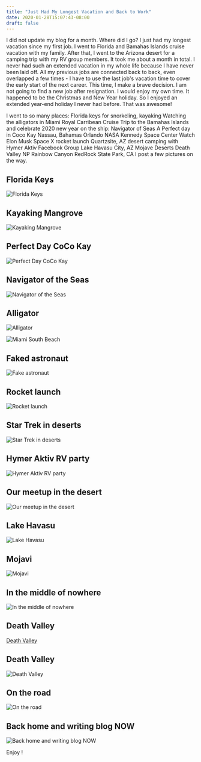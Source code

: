 ```yaml
---
title: "Just Had My Longest Vacation and Back to Work"
date: 2020-01-28T15:07:43-08:00
draft: false
---
```


I did not update my blog for a month. Where did I go? I just had my longest vacation since my first job. I went to Florida and Bamahas Islands cruise vacation with my family. After that, I went to the Arizona desert for a camping trip with my RV group members. It took me about a month in total. I never had such an extended vacation in my whole life because I have never been laid off. All my previous jobs are connected back to back, even overlapped a few times - I have to use the last job's vacation time to cover the early start of the next career. This time, I make a brave decision. I am not going to find a new job after resignation. I would enjoy my own time. It happened to be the Christmas and New Year holiday. So I enjoyed an extended year-end holiday I never had before.  That was awesome!

I went to so many places:
Florida keys for snorkeling, kayaking
Watching the alligators in Miami
Royal Carribean Cruise Trip to the Bamahas Islands and celebrate 2020 new year on the ship: Navigator of Seas
A Perfect day in Coco Kay
Nassau, Bahamas
Orlando NASA Kennedy Space Center
Watch Elon Musk Space X rocket launch
Quartzsite, AZ desert camping with Hymer Aktiv Facebook Group 
Lake Havasu City, AZ
Mojave Deserts
Death Valley NP
Rainbow Canyon
RedRock State Park, CA
I post a few pictures on the way. 
## Florida Keys

![Florida Keys](https://lh3.googleusercontent.com/NQF5uICUKOZFSvVCgKZH4gdrPHqls4bZUddZdzQqY80lUwydUKW15FjD6Gfi5uf6dyzvsSyZFBVfl-M1ZrCY_82ZxVE_apkedCxCFJe7TE_vWP1WO65e_kAINHU73mavGxpR-jFh8z8fzLG1AV3no3ERnn1Rv0eVQTnZyWaDkS1Jya3w8uD-wHkuzAZ5D6tE2Ww6wS7W3ivJ1aXkqfsQ_NhpNhLvrLI5WrOvaj8CFvva3ZB9Udq7dFBd4DE835xlJyMq7uGsP9JDpnEmFZmq0Bmi36Jy9uu30kXunVKE1v0Qi7Q5DvRU75DMwdSX9JbcdNfKibKDg6Lnb6C0mCeaBE3x9FrfTkhjHsGba2FwSxYARJfyFAlYarX7hlhnZZQJWtDGiyD0TkO28b9yV5PnaZXWdrZ8CywlD1hK2z1sDt7Y2cy5iMYfyJqVoIV1ZbFBSaL37yj1BOEt1Y-Ih18I_9gHlZcWdq4_h7Htw64oFibFQsnLmn7Uam6XuyfTy75zkziXu9TlnDTst4jxp5I2ON2XsjFOZ4KeMl2qQuMv1RbAl-_-lC9pY2IjNK76s6xJBXvTPPURXcnNur2BS9D3j-bUwWPBCXmYMvcg0uRmrYcjUOwMEy_yZ4TsaSMyiRDXfVQ4muDX1o-rRQD_MW_-twlVqm-zvh-2V-dgNfIQSVJt8qclgK_6yX2G=w2889-h1624-no)
## Kayaking Mangrove 
![Kayaking Mangrove](https://lh3.googleusercontent.com/-cEiM05PMcXFEMh8dLtHdCuzA9ua58BmmKtqxw_LxqjlHC96d261wyXgvQQGDrQkRssNX7x_HgE0np4NeVvvUansCxT_2DI0GBHx5FkoJ0ORDJEGYR5sGdaHKbH2ortPDqjl2k20NNlZng4dQerfVOX5lM7qQmi3MqoD0nSGjiFO0zt7tr2n6vMHI42WWqKYXqCUN41vibwjjaXkJsEueRl408-j9t_TYu__WUvoyCEVuR6FJFUVGvrLvRJUsevua57Wl68s4kIW5k1aAN2DCdM-GjDSZZM_aZz2QCx5LgSnnb0jmfMpJiGJZkpFLHmZVgh0DtkAjFpfx1r4WT5z-37LrJYl7q_vRNXvsv2ESwPLRiPgK1dy4-J0C1R_fM4sQFHB5iDHSPSbnVKIwnPipc0MsJY5H5-dSWBeICcnSF0mWbSyjWQnh_SQ4z7rJz0Gc42wGbVx3qP4Jf-UVFgwKt-bZMRxwCNqRPBN35AA2bWYM-ECWvzwqDq_HUr9OrdS6YQZ4exZgLvRdPbys7cCLuPwRmHbIkhtBGR52ylX2W4DHsG58YyQ9zo6L8568Nou5nyl-SM5_fcEmXEohVHGCdOqmc66XfyTUIKupJlzGko7m01qVB6v9N7o247zodICsxMLKLPj83kealVf_LAn_NPqIYwksWwbJoRUsnMrSh7KW_pwnNMkaeti=w2889-h1626-no)
## Perfect Day CoCo Kay

![Perfect Day CoCo Kay](https://lh3.googleusercontent.com/x45UQFTHL1Iw3yq73CClWXOxDbeFu3_EOILeRactSwNH7JFiiBRu1yJDJjd2z9UFk_elMF-e2PY0TReOexR27J2-09hg-kYtC1yNuhOq_yMrgcTm0VsXiprNmWve0Pj6BoqSCK6DRCjGmq2Kwgu6FXvbTOhk4ddxduUNB9V26xzKJclj9_46rTzOBEs0njvaltMF6bYpJoHmhShKAOGGGvwkvJNp3FtL9GWfpvSAgzXUbnTHqcFOL18autWv1TkwU_prHkQBoTg_0QSYH-Wymof7A-_1SsfuKo4EFZlhTHK_s2LqdVrI8YAbydNQnWeor9moulsJaUWc-WPma3XEbVP9Ra-q7iU2TYt1S5TB0Z6sIVpHcJwgqcxSsI_aKGq9BNCTTW5iStFW7JA_XD_sc63BNov38oboM0K_63NcFb7fGT-IBFPcNFGKyp7Sw3RyAlz4PHu3pPkvUtaIyiLbySo8g6qNLNDOJqK0hf4ooSRZ6gNRvlBMZXaYGN5IKzA-BWF4Hqp1zQ32m457dtyYHHm-0w_DdwK5yRPY2veJCVE2eQKZ-qKnxWT61Prh_mpk13qzTfUTFaY2N15nYJgTExrXufb1Zbjjty8MQg6sPosM29FkCWsArWy0QbIqG0NniVIjR65N6UPRIirgd9AkHSC9yJRFPKwLRIasm5tnmkr720ZqXWUhYNqE=w2889-h1626-no)

## Navigator of the Seas

![Navigator of the Seas](https://lh3.googleusercontent.com/s8r_nf2fzdeyoT1SfwcZzomTQzMTXlXvx6PaJJ85ubsLsqi4YH1Ctw3bDPpgtwuw2V1j76IfaFNlG5E7a-pk4UfT_0gpeKChLq-S4a5io_n58w48N9nVWg8l_qv8MOGp1baTkVXlylJcv9UE5xdZwOqQS-om1WTAdVd1cuEmpHMDwu2vMzpnOw5ca77cBxrA5Z9qoebzXvbFe9i0Y10jWJm2itBYeHZDDQ-YtBmiYTFUnpH0xL0wKttKdZEvirzmdB7ItgQ6S3N8PraV-DHrgTos4RB53cz4Tyo3xm2Bl4fAHtkKgAC6mrJ-vV5T_iNl6HZwVJqkIETV8PRV9keTNethTKkIkBLisDWU1DR83JdhFFHSCCysXok_tF4wKybxGNdgX3cTjcmB5JPrbmYPqnsJrUpi-ebt9kOzAj1SAmGKZFtk_c-OoQSFquaTGoCla08vdVQmqYK0AHY0ehMrQeghRUrhHgTI1jVpcxOPVSyr2qNZrr5UskaMeS9j-UYad_6ytA9fO5zt63lw1-dAAwhj-5q703KOC8604Cb54iV8WocYsy8aAJkI8bDOnQHvobZxCKbAAlxxnNVK07bEjVNtBEEXS2PeRIQ52xsWoAiOIyp72D9i07fuZCzNgUDaVxQgT1EpvSjV70w9eAMwKJwhkvlWf_hxg9Fa8e3pDDRtecw1BeV0Ba9Ny0GRmNJ2GZBUMBVgAY2dOQyhr2zM1bWYmoHj4pXyGkhUC5zIoBPcqF2kOA=w2889-h1626-no)

## Alligator

![Alligator](https://lh3.googleusercontent.com/nu8_3I8sOsvkWGSRURM93iPzId_A8pgpWmyNofElF2xwnQd8_1u3L083AbEA_HqhF7QemqodmRjtTUjytYFYze2iKeux-sjzuSbIiUC7tRqgh1-iEg8m7cct-I4Vq-iXVucHPzMhHOasliXK1sSOw4S4lQy4X5dagcpBMmG3_7GIAXrEbZvg9pFxy6qOuLyn-E9zWY36S12MFWN6lWTw7L5Mw13diYg-svSyAs34ZhL-FaR8PEiSsfUc-oaCGcl2JXcscNDGIwwuylBnXdVYk8sVkDN_087EOS81CjgaCaYZs24L1S56-k9-tW7wyrsBao861bNzODcXcrabg90MAcGcOZk1fHF0IqznacpwK8W2eyIb8jUcqRj7G3BSHKFl7FLMaJrGCzcKWR0IHFnSCK61KUYcuTzWupmL89dWLKJZGHY8AQFZA2EpKQ9Orun91IVgAD8pR6NzFgg82tiUsqC_LnFYXhRsEyLuvmPTB_QsqeNnT2BeHQRx1uCHGh0eUClO6ewMbjExE7nVDepbnn36-D9EV2UvBmW92p87Hjk7o_geLXY6JK3fS1vw9ax46NEtLHCdJ-7aKZG2pzf_95XKmmENU6mj3HbL30hCeBpxnEWpSoqHVWk7EJDs5WVZ-AqwVyKajbtD1KYF0WjsdL4a30Lxl-avqjD2S8TYGd7e__eWO-109SMC54QkAhMq-s5TyZFiFjSa8zK0RKQc4vjXoV__xNo5aFgR1pjymlTEId-43Q=w2889-h1626-no)

![Miami South Beach](https://lh3.googleusercontent.com/Kqj52GEvSOYObgyQ3Q74KVxsPU-Ndbf4bo2-eH0FlKiSh76lLCE9f0uXKBYiE--bCO8Blnot7gOduCc0x-9h2C6mJ2OR7DAfXZoObG3yfyv7UaJgSr_0cfRjTlRsbd24TVimEAml89fRTp-gECml9Ehi1K6_OqsQxGHfhxQeFmhRKHBhhUnDoDwnbfXYOzLUXgbsAhOpUAQH_U8D7DoLMAKKvwsPFKKJxG6tp6ZameeBGdsFquz90-yI3kVCW2r3LZzXa3b_p4Em9hmxlKpUCzoRa09DWY2n4Q798-qDNaHr60MP-DVH-YhwPhOdekzC81qnNt5lzqgRx__yRIEG8ItddR6-f8AIrtnkgzsCE1p0ODYjT2Pl7cJg38BwKmKuv1nImsZ0-0GNO9vMahZHZMDgz70X86cyAmP9uKKt7CM_duBFTK7ftTB401oSoGp3DsqpIkkSwY6f1hoH95Pn1wpsIwLvufucGZZYoLzTPqVA_IBb8NxxxsIRwJXlqg4JTYT0mlfu4CMXNKejeKmubhxKE3jVy9OOlWP2HmjdsZ0pKk1416cfBzinxm2TfVwAZIosKdRAbc9iofVwTvDim6aZJdV_UEwrv99tt9ZF7U00860kTxns2IoZVtyULlIDXzfN3Abd-domS6oHg7zvSKE6YLXhY-QtJAyyTqkNk9mRodhWBf-y9kiCnefebKupDExqiZ9OeJ6arhipx5A6l57cQhlltM22uHKOTKc2BDJNwjJeLQ=w2176-h1632-no)
## Faked astronaut

![Fake astronaut](https://lh3.googleusercontent.com/0SwupzYL0A98UCnNBwykF1AaRs2E7Rkai9Np4mrfkLwP8QtmDcV5lPNyD28Vixb_62mrTk41-qr0uqCs4ec9-Kg-iwLmCIeBb1wWTbrrPvlwJAlPoQlfPL2fcZuyzY2e7hA061UdiWfw25FrAUK7BJMhTGnmE4n0PSbg0xsuZrPDuamihh4chfzINSf65TQB5gp1pkECDOrCNcblCu1vcW-Xlyms-_50_ui6mGGW1YN6FAgs-85bzyXYw_poHfJimACgP6DbR8inMr7OLMYIsnms0hNkHQiPKK06agYOeeGMRxttFHhHKBZ0FI5eSe7_oR9OovnT44t9HPaerpH5urGEXmBBkC8BIM_AC7645HTa2RELKBvj2QIBGnkMRK9q4FLGE8ECacDwnrQUYU2bFYug_59ZU-hyEDvPJtDbYbQ0jt3LrWgxtbWYaCCanYs5yhskSLEiUZEKVf_QsLRCYyl-xBuj4nQTPw0W8bPiNcpke5qJ7mBVR8fEyMoOZDrO2TV0y0Y__xH3C-1khuinW25GJ4Aj94VWSOoZnE22PcjanfSHxlqE_D6_E2lUedlhhsrJCko4yj_ccrVAdQfuFPpHIS0HU9x2zvw-hTbMIzX5-LuQi4WPUQeVc5ACJZx24EfTQNQdqeYmqlaOFhFhcbegW7VXy7G9q5bashH3OpEKTdY0Yvsmp6jOV-QrVA4z4yMwADB3tQtljsD2bvH6b7dXqLMIpc-65E0ZfbQ1k-GHkDdhXw=w1072-h1904-no)
## Rocket launch

![Rocket launch](https://lh3.googleusercontent.com/wrYoiB0a1oMhWm8nSVrpGPRSVz5LTPRLlGWMOgABkiP2pGXPPif45GxqmIVejsKSPHfdg1YppyWp9xlyX7-bfKEaFOIb7N8uPwum-r5aqGwhS82jFDzYK4Ky649AMzNEYnErN_syoL6moZSkEaFDh82z3gNHFNwuNg2rg4Oiy7Ddg0ZFvTtQEuNVJrgHvR8BzUR4Gj5wnoJSNp9-xLyqDiVP8pjT-Cjv6HwFDaCe2AqREF4Yc3qjvMb6ZSc4K7Zt9Rjd2b2pz1DgXZ6HDc4Q2I2b18RnRU6U1G0YOA9ab6yI0XlAu-z1xYJYjUoMtHNhtI0Y_7Z4PQZb6xpsLY2v_AGat4Biqd6SwCX3sgRTlM1-_5iFDZsnBkkgvUJuqpkDeWNWT1Gy7k4_W0_lIFTsHHTEgmMYzkDHOeSLQXy9bBWR1q2rjMqgp2VAWUegRSc2Eg92y-OPpQRIOo49y54lFV5_kQaP53XFvExKgVb-b-nDZatb3DDQJpBwRtSSMuDfgKWtw9-KIY2TTwMd-A_ceMhlA7l8sy9ms-ZCvr4ps7YwD9XZ38G6BvdRs--UXuUR4Odl65nDmTtaeHoTT0lJ15lWrgwypd10t3OBoAfNezlCTf-jc66YHRNI2KbJ2rOtFc9HOloTejXS5gYUfk_6vdRJKS5bzxCo7CT-ROCUwz6IrOQ6lcJEkivRYYYHDuhNTUueEOZ553pA3F9CzOvhQOuG7YKOhzRkrPb8pbXOEd6djVupHw=w1072-h1904-no)
## Star Trek in deserts
![Star Trek in deserts](https://lh3.googleusercontent.com/wdXUHk67Nja3HpH6JT87Q9q-gXCYC9wvuPvYaWvSUl5Eu-ePtFJfOCr3gSnMUht0u2V9wDT76RlWlBvt_cF6WM7VsBWEWQAvQScyvKsUwF-0_A6R0pbXQJIIHw67UzLE9xUoFg7DKfuKyNdySFYEoOzoaJlN2oDplr_yhh8eqoM1vkt0eIJM2ccvpgVbV1KbfCFM7k2DD3I1bSOWvpYgxktTv-ZSDfQVX3xkbV0AnXQ1gC8USDai_l0fnm4awkF08phrQLmawiHq9YQnWhwoBnCoTV7fKddn5useNR6hNYFbzhVfXlcHH0ln4h3VVz2GbnFtVFpEzeegcXwf2tP2zfcD-i_KvMKM-Z32VWJQSsFKKWxrCADxZW9bGblQQftjDsjeCX8x8Kb-UrqKIpnlR2LYybqhWT98eFrRuI7wayvavuhneHmf4fTAmtCgPNspmYKkRzXgJe525x6bIEjPyfIpARBPdqbBbb9gwZnGhFLQ1RIBiWS9KNO8pokWdW4uuDwcs1G6HhXDyu7VmCZZOsVSPG8TZpdI0tb1lT6GpP_0WtOjv5SuiWFGuJlgVQMtXiacZfCGGX0KVizbKtfTlZaH-nHyeMHrAZaFlkbSUF7Xn7T7JXjLwTUhUt4sg-h7IsV22NqCessObhDuDnwpWR6uOplWfYMODYTbmBI2yMrzBwSpMnne3s3osnZeoRJ9fAn9zOTRl-9Fa4cqcd9gMOFjqZqgsveEcdunV1JIO-7U3ymOwg=w1924-h1080-no)
## Hymer Aktiv RV party
![Hymer Aktiv RV party](https://lh3.googleusercontent.com/XxmhqhRAEJ309pUB0IHhkx8NIHJWM8oBy5z5OyF92gx5AmUhXyI6nRbgfzQxAqUip2m9kjp76zWC16aHEAilSspLSliEOz2iCipZCPdAt16t2iasTvcaU_mY4vghCEa-RCi5be6l2SfC_EtlEeoauZV30usMiiSV5Co3Tta38TXnX9LW3L_oKuuq_AE1YRSobSF-VwUpNypBBQPJ2J2lnofppwKvANUDYaZVWqqTcQ4XYDjEez6WTBncddH-J3eQOg9XQQYy4kwYtI7U5iJtYUECmiWG86vdtdgOt0VK4wMEYTR5NXwIlvdiSCV1TzUvTQfm07i5Y901Fveq6aSbZuviII9vBERQqSGFMZwIYeaJHsyDJsVSfm3QA7wJgmrJ9Nxwg8DU5M2PnDftDkK-cFuQWVDsjNGfwhlRoYfgd3Rm7owQv30Aap-Fx2KgrxFLZodWV1FhjdkUxLfR5IIwil18qTQHrvrwZoHiCMPRtyUAyPxmMZ6rPMj-so0FnTan9yc1xfq9XGWoAgXCfxfmp47SrkmpI9RLczBhJ136YgXz4Hc8-wx34ua6AYLeSv82tZLTFRXEsj7Kp1EtqMv0dFgaROqxutuQCrD4rAmPJ2Lq-sTVCR0AkhGy6SF0I0YCf9c2TbAZ4lJbSo049HvgJgZ5aTU9uaBpvwqe_8PDv_oddCJlxcn2bbkdWnTHvQqPcgrQ8M6xaapYNSYdm9WZYteem5GZPlmBEE3RnUrLsAhf-lnTaA=w1080-h1044-no)
## Our meetup in the desert
![Our meetup in the desert](https://lh3.googleusercontent.com/GWqdYxBtYr7_1sAH0cuTNSljwVJmPH7xlFn3ALbZAvi8It81Vi1dOBl2d-h6AGTqN80GfHsgfDPwrTSjIsxSoXGyK60dXg3YDQYiRmZuj-O6Vm75uKs1dFcGUhNUENaVmjuLSVyg5GMeYFROiLVSv1jd55nqmaM_WFT2p53JfLkQRTcuyoSg-Qr1Abbb2069ZeU9SHJ5sNINVD37ZB4dlRAYfZ-MmvL8bAspNA1P8OJHdow23gR1BkAOWXGbpXh1GpZxG3olUJIzGsiJySM-ym6lZpx-QcH3OKFQN5VKRvj020vKgHuA3HWxeP_qvHdsYIJkawNoWSWxupc8EY-Ni43qbRBzMuN1fXL-HYlcEZkN9mZoRfICCZwNGSdA3e1SUngAqghyQ79Zmbdr18OL95mz7EDeCs-COuVUZts_JP0SagUAs_cCwhgzEem_iRkwBcRK5p_L_hx8eCtwLU16lrdkZehpBqWjygzMpKqVi7Oeohv0UZXzFVUgaMX_rmyZKjhl9Pc21V8nqACO3UerRNEywmEH-mnp0OpyEaQcQi5mYQp3oBg9uuN2kDQjvolCSPj-NB6WT5PA0vhxKjX3hdqqXPRRcBLYCew6jl6veHqrKsiHHyWEHOhM9PLnQ9qAc0AKGLefFAiNz8DOBTA9sVXNWKZQEL2YNRHYpMDk-Wg3l3QIpWlApBHVhdKxKBy5K8iz6Dyp4jQE3rrbUiadlWpgt33E9au2iefyzmAXrwW1gaI5yQ=w1080-h499-no)
## Lake Havasu
![Lake Havasu](https://lh3.googleusercontent.com/XhvNpqfmd8m_niMQPe5WF85KNuH5JdONT-CUWabSS1fh8dfDr7bLPEKJRIM7-Cxhk3KWAOnrqEvemH2LSAEh3rldloHpLSKCiECWzWIDels61IFaGYSpaTREJyu17hUc-faLiXTrhaLszmc33_7s7lfifkrI0I2MLF09caapXixQevp6gU-D6OgtlU6osh4_9HRMBXkLUAZiJTZkorPYEhDSWKdZCNW72fy0-Ow_rbZCN7NEc6qHtN1wRtK8RZvgsHx4fMslJ2nHzv_P16AWFJ__2o_KgldGSfLl9rmVD2NBL6kmM6AlxOslL0UKmrLwK_-2l98SujYYteHC3fVT4Iro85t1tIv88RB80P4g0-1ztuGwgv2JSxFY5Vqedi2iuyWX8mSK5KhFdhPb8JBEqfRQhyfEo8MviSPpNVAIy_qn1O-NrRNeHFjsTxRW5fArDRsxj9CP9Bm8ETANO5t3jdrD_pusJRCT_dryaBhH3nWEDmEowstnYBmi3mLacDCFtl2sh0JOm5rwuhqgUcvdkRgyHqkagzBRA7f57ID24pSTBYtkrRGlT3ngVbjrHlEP02ww3SmY87dj-aE9Fy2kZkUej7JaVrzpstFVxoI97fMlYzcqGkRCWwNSLy11lUKeFRvINWzApE5PzPX_D7srJCzKDB2oaTHTOx58j6cByRcgBoGHLokkviR6raZibzUKOZ9MbL7Sy6YFdsJlANnB3wsGIIL9Sc-xgH3bgbqNhXfMdbdd8Q=w2889-h1626-no)
## Mojavi
![Mojavi](https://lh3.googleusercontent.com/rBTQayTDVpcyDNkbchphYv0DNiipmTKyKuYaq_NaDEgx_o8RF4e5_f4f5XvkBJXJ2LFGiTIOEOQNy6nciXqTxGk2ZEs3hspm9gYxvR4alckbpQog8o0zm2o_pC7OLDu4lD8VA_GcvOZKJ2D4iUBVS60VPNj67WlJiPIX8SyoSmGCN2RZc6v2G0YIz0phBK3jp5zUEZMeXuLPjxLmeEzn8hmuJub82itESkiqG6GVG_9tUmBhCCSgZDp9mrkiAKsNA5j9ICt8RVVD787ZS1eVLP742Im6T-3Enh33PvvZO4Fagfyw8SU9oqhYwlyrnqY15cRobeKlf4u44I7YjIuty54eTinNm3jmyaZLEkVNRXUA59IuKV2ILvm_1UU_J518x2zUbxnuvuWjNXigFBgoD8T49kI0jyVTan1368jmPMTpNW9jFq-_DnriSDVPTcDe3u_mVOyL3SFExZO0uWKwVLtFWKpsnv4cLDaJumemmAdSZ07RHHb3lLF5ytNGZ6qtez9WYCa0WBdnk15Xdbq-7sVd2UjNnEIZVywylf7eeQaCPS4xBFtuf83AxkF7HQGpoY5Pu93OeUUu1Z5tyPDXhV7o6FeagDHF16v5LEIIgr0j849tjg2eYD1N6scO-MmpByDIOJ844ypPz8KM26-90_dMnNhxpPH-wgbUrgqVjMmvjQPRjAv9TCt2TiFSjJI0xfqJbBMd5MDPEVpKiy7Gyn-iv9rykK3nnLp8d_phPOFk7IrWrg=w2889-h1626-no)
## In the middle of nowhere
![In the middle of nowhere](https://lh3.googleusercontent.com/kv4X9Z8T1qAvaHnShtMs5psQDAM9UiCaoi5DZ1-5MusrNbxOgBJqqcQLqGxhzM7h_-OTDOWX-AV8YoPMhIc9RJgtUGR_5k15Dx7fnZF6MZxc-4ZYs3LhzkhIPCZrP_NWS-arsDFk7GeW8iHmUYB55atSdvdADSstCY48N8iC7cS4M9xhS_ToSrrIx2JVI4ltlix9FF5aBO0aSDOKIu3k1Pp8EebIRJiJ17UVCqoQ9w-xIUDRW7PCtXUmM3JoRGVRWlojfEjk_iv0jk6AeoAaOm-p0cM4-0jyd7suUuhSjb7bpmypKzlONQa_FPMa4j1rpQo5yuTvpVrGg2TzquhrrPxE9gkGNv7PSVYTebJnMx2237O-itZ8t4TY3IzMDjhoNGcduj2rW-h1isBTnhKEWnrB4XHabaUzob4sM7zhTgA0iXxBWtd0883TR-TFrnsJ5DGWMm-N84s3Y5e2SbohMXnILXnf0D12nmbEfRQj5HfB5wWB5gf5sHhtF9ZIMgchGsCgmzGKAoWkO8s5bohHvYJ2B3151Wml0fZtVO590ha68GWxPCPYzkRaxf2-U_QbPIvG1o2-SF4MO5ZbWukxh5PUjepM8h4TRXxL30pjbnnnc-TZAmF9ryjx2JDuzdpZHr3SjCYXXUEmQNS-trAUJVI3YvDRI0xYw91Dx0oIM9CXLEIrGZgEHomlgqUMTgEnUVbKVtdle_M1ZAhKx0K8dC7HRWKSgHKoEy_ZVS4bRWAT3Jma9g=w2889-h1626-no)
## Death Valley
[Death Valley](https://lh3.googleusercontent.com/kCiHi9qrplfyu-BYNBu-w7nUAIfIY0WtBAt-3z7epz1-S9C5gCSNSTvtR79HgiVv-DyQqPqN40TG3On2tw0Za8UJ8QHLTjv7LA0X2PAb0AQcjXo3PBJyzIN8WVs9A-BOHG__TZdANKTuIriqRcH4JRaC5zpRAY_YCgi91IZGO1NLVf0Hnm2rJxk1HlU-e9oDEaUKqLeFO9JNaKysLm6yUG_vGmlqsmB_ElTIJfZIIwxIur6KUyT67xT5ZgbMvm_VulWxIpAmHDmxso0iIMoGtCmPd0dKBYFEKOfyJBKtr4v2HzP-IW8I5hl_ttnkEIOgazOGct9voVZiimXfqViPGJuFgi2MBqAfIzVqtF8REJGK48Hwu3wlmFjY2jIiHGS43xA_XwB6yImZv8fSQrjO8VR6ig5m2EvXRsWJCpIJdE5Bci3VvQPAnFKy31VPN9MMIKeSHRs1ZGMwMzA-_cEtFR2q2sUJXvZXjpdA_OkMWfHntDcBUqu96tdNPKnRmwtkAten0haR7oGoLkwpI1R89Z5gQEXxbertK7ROKIb_6a9ez74yRVeP2N1e51TMTXehXjzIRPkiinsB7kSkHYd5e_tsNcLKG4z6kOfnv136w8vQ2qOAkUoJQTHMd7Z8LkGmTLK2IywDAximYILIoNh_fAflZWsF2TfdnpxqjtsDp3vmVaEuAuHk23LWA1UhSPGUY1gP3FtqWb95QpBL0dSp0FHs_b9jziZ62xQ_aht7knopyPJStg=w2889-h1626-no)

## Death Valley
![Death Valley](https://lh3.googleusercontent.com/Z2GJT5NhjEZLQQj_Ej_cxaCKVXXxiqH9knOGYMGKxwb52jialRJ8f_EiCJNEvHwPn1xDbzyFgnFXZXjVqxdgoKDhmmX890691XiEAhSjypvzRA7eC4lVjK7NJGpWjjjkGSur45DqUWQnrHxjR4hUk9uxhARbOkQR3Nps1N-RFnOoBrtCdkII_aKXcmgU_tIQ-gIp84LCUcYMY794_z-_INRnP3FV4ilqsc0BSdPyclV147At-Gv16W3XFwdS1z5yH3YH6U2O-r7inpi9p0zQWHuKBq7llBQnsWzVjZufogcaXGKUr3AHvsDKU16Sd9b8k0Ng9Q_w3J02H-nX_h2GYPLQaZvfO042yG8rK8eygK-fueyzLUoYKSr-pXDJ2QOJi_Iat8x3FUl1lAdu5i6-schJJpj73wxyITWHPnrCl4tyGH9e9YzSA4ZMIHs85rUVW360N_EH8ZX4t6hNliRXU5_Bnll8Ry6tLx36Sl63uKoaxs3LyqYTeGdHVyWiGBxpLwlnzPKqIkgZwNLG1MfXWu9pW-0xnZ93VxdDFRTVsFY32BouFcOJcvfh0vnpZbVHfPm2tVAWo7AMcBCikSUyFqC1tF-oagP08YnxAlsISNp8pM6z9kasWTou5p-lV1sYq39T5c5NJPGxh104j4y6Ww-gif8GUQWH4wzIcTo63B1L2Z4DH7Mjo_gYJpHCrFNq4_YSZ3vorDc-cYHoQZ0YoMMGaXHjxkXuyamCMrWGk4235qWiSQ=w2889-h1626-no)
## On the road
![On the road](https://lh3.googleusercontent.com/wsYImyKSc5hIbZ3jvoT78NYBLjLaHbUMai91wzb-mxlTw-XGdedqdZodldzcXQUXb4qfBRT55j8fL2Im74tXewYx1FrCrPzoXaT767FdnjH4f9tqZvvRWxUmf3YKMK7Tir01QbxWFn4ZXbVl53Er5mUjfwOPHBlcAAt13DliXZFcbSOOsT7EkHuu26HLmiayV__KVbH4qCAEcvK-XjSFJ-yQqiYoveiY_usjrxM-h6wExeSxabEQOZXtPrqMqkVn-i0t106X3W8OKXk5vNRXh1WNShWYbXKYM0HiRZRNGjmyY-mB_PqE6mljBdRQfW4TGH8JuqA7EEZz_SQzOjJ9n1xe-sJsMCFhCuODDq0GwyBYx7x7ezPDnwPP2eH2yDd-VDVVv7Qeig2w_jC3HDwXYmW2kNaGDDu7-6xJHWObouY9fD024TVwRpj2yT41Nwegr6Mrw2hK5TimE7YUysWXRJAvDvQRd9JlePM1kDTQF1TLuSId9tDPezlo8GRDjpG4gqM7B6df5QDNwpeHaFtrRjI375iKlkQZuDNgYWkvK_7jR46km_i8ojU4NN0p5LRjC6ZfQ9qK_LaK1KSMVWReRKM2RRAQMiWx2RFR8VYfOt8uUI9ZVV7NkRPWZNcAWgawyrw6WELtnMf7UymVj5pGhDD15zDDSrZXThhFmyvlAT-riRqM3z6ppMZ7xT4PQlfKThROln65_TtBq-hMuBar43YMZ4Md7_qrU0FleYmBm7FpttnoGA=w2889-h1626-no)
## Back home and writing blog NOW
![Back home and writing blog NOW](https://lh3.googleusercontent.com/tZhn-C43qSGPG82qoCnU00LcoiVtsiRadLhINUybUFtqJq6F62GgOdtfgYZo9Yih66oX3QRKoV28D84Uzxr3hLF0hedzWLMeprLZC4ZFumB8LlxHBGENc7PyscFUKkLs7TfhwM8U__BDO--1XYFSa2dx2UuAsNqgHcF480KxVMXp7hR3pz5kNx5BTMULmYcH8jY17qwRjeHFPjzW9BGKNvQWguEr8MrP2xyRpwGVs3tp_MD4gqe4z5Ka1SMa3ksR52etlGHwO6INLNJxb8dCyLeE7IIyIWKBTBkgtB71DblXd_2YzIgC4aLsVy6vLMjl2ZeyfqTteObmlUlng2tLFgdxsPKKlp7lT0I_j5GrzeBNqQaxtgsPve1ja1ZulvX1p9TaaQJLuAKgXDaabDbNs-q9Ph5RJFMR5ipHRQXhSy9BliSrqSrTWQgjwtLcK-tFPyDsKijLwfcJ6-BAiH9qXsrvF33hyjzC0bqc_ACk6OLNZX53phbO81wpq2bMnLl9Dsvvk-u4fgWkAvDb4nOk2THpjOrkdquIi5nskJ2j0ulzKB3xBfUo1yyUfyH0o4xTiqSYYHAElVdtyAm_WLrxn0WfEhGMA9v6RKeXo2nTTcyNauVgZyb7hCyGReefx4yRdpiwkvgnBywTVrN2o4k1muo4wf4u0ie--TnsDCCH-iTE9IHOLwUOEnwf0sCXbQkvmS9U5fIdIhLpi5MXSNNUEXAyCKHC7JBtHMrH2dk5j12oOkxI0g=w2889-h1626-no)

Enjoy !


 